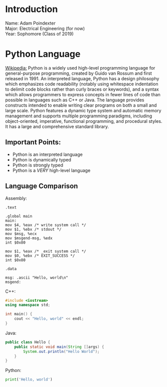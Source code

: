 # Introduction

Name: Adam Poindexter  
Major: Electrical Engineering (for now)  
Year: Sophomore (Class of 2019)

# Python Language

[Wikipedia:](https://en.wikipedia.org/wiki/Python_(programming_language)
"Python (programming language)")
Python is a widely used high-level programming language for general-purpose programming, created by Guido van Rossum and first released in 1991. An interpreted language, Python has a design philosophy which emphasizes code readability (notably using whitespace indentation to delimit code blocks rather than curly braces or keywords), and a syntax which allows programmers to express concepts in fewer lines of code than possible in languages such as C++ or Java. The language provides constructs intended to enable writing clear programs on both a small and large scale. Python features a dynamic type system and automatic memory management and supports multiple programming paradigms, including object-oriented, imperative, functional programming, and procedural styles. It has a large and comprehensive standard library.

## Important Points:

* Python is an interpreted language
* Python is dynamically typed
* Python is strongly typed
* Python is a *VERY* high-level language

## Language Comparison
Assembly:
```
.text

.global main
main:
mov $4, %eax /* write system call */
mov $1, %ebx /* stdout */
mov $msg, %ecx
mov $msgend-msg, %edx
int $0x80

mov $1, %eax /* _exit system call */
mov $0, %ebx /* EXIT_SUCCESS */
int $0x80

.data

msg: .ascii "Hello, world\n"
msgend:
```

C++:
``` c++
#include <iostream>
using namespace std;

int main() {
    cout << "Hello, world" << endl;
}
```

Java:
``` java
public class Hello {
    public static void main(String []args) {
        System.out.println("Hello World");
    }
}
```

Python:

``` python
print('Hello, world')
```

